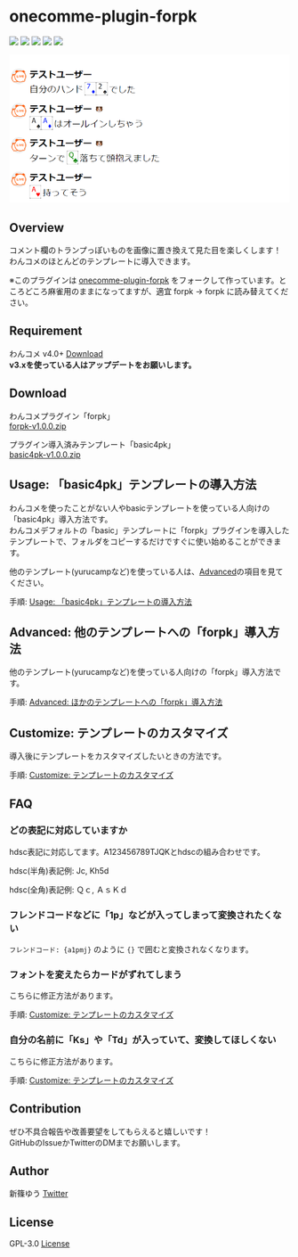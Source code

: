 # onecomme-plugin-forpk

![](https://img.shields.io/github/downloads/yuarasino/onecomme-plugin-forpk/total)
![](https://img.shields.io/github/v/release/yuarasino/onecomme-plugin-forpk)
![](https://img.shields.io/badge/onecomme-v4.0%2B-orange)
![](https://img.shields.io/github/license/yuarasino/onecomme-plugin-forpk)
![](https://img.shields.io/youtube/channel/views/UCxUnuWTQGLw5dO_dl0oqrrg?style=social)

![](./docs/images/forpk.png)


## Overview

コメント欄のトランプっぽいものを画像に置き換えて見た目を楽しくします！  
わんコメのほとんどのテンプレートに導入できます。

※このプラグインは [onecomme-plugin-forpk](https://github.com/yuarasino/onecomme-plugin-forpk) をフォークして作っています。ところどころ麻雀用のままになってますが、適宜 forpk -> forpk に読み替えてください。　


## Requirement

わんコメ v4.0+ [Download](https://onecomme.com/)  
**v3.xを使っている人はアップデートをお願いします。**


## Download

わんコメプラグイン「forpk」  
[forpk-v1.0.0.zip](https://github.com/yuarasino/onecomme-plugin-forpk/releases/download/v1.0.0/forpk-v1.0.0.zip)

プラグイン導入済みテンプレート「basic4pk」  
[basic4pk-v1.0.0.zip](https://github.com/yuarasino/onecomme-plugin-forpk/releases/download/v1.0.0/basic4pk-v1.0.0.zip)


## Usage: 「basic4pk」テンプレートの導入方法

わんコメを使ったことがない人やbasicテンプレートを使っている人向けの「basic4pk」導入方法です。  
わんコメデフォルトの「basic」テンプレートに「forpk」プラグインを導入したテンプレートで、フォルダをコピーするだけですぐに使い始めることができます。

他のテンプレート(yurucampなど)を使っている人は、[Advanced](./docs/advanced.md)の項目を見てください。

手順: [Usage: 「basic4pk」テンプレートの導入方法](./docs/usage.md)


## Advanced: 他のテンプレートへの「forpk」導入方法

他のテンプレート(yurucampなど)を使っている人向けの「forpk」導入方法です。

手順: [Advanced: ほかのテンプレートへの「forpk」導入方法](./docs/advanced.md)


## Customize: テンプレートのカスタマイズ

導入後にテンプレートをカスタマイズしたいときの方法です。

手順: [Customize: テンプレートのカスタマイズ](./docs/customize.md)


## FAQ

### どの表記に対応していますか

hdsc表記に対応してます。A123456789TJQKとhdscの組み合わせです。

hdsc(半角)表記例: Jc, Kh5d

hdsc(全角)表記例: Ｑｃ, ＡｓＫｄ

### フレンドコードなどに「1p」などが入ってしまって変換されたくない

`フレンドコード: {a1pmj}` のように `{}` で囲むと変換されなくなります。

### フォントを変えたらカードがずれてしまう

こちらに修正方法があります。

手順: [Customize: テンプレートのカスタマイズ](./docs/customize.md)

### 自分の名前に「Ks」や「Td」が入っていて、変換してほしくない

こちらに修正方法があります。

手順: [Customize: テンプレートのカスタマイズ](./docs/customize.md)


## Contribution

ぜひ不具合報告や改善要望をしてもらえると嬉しいです！  
GitHubのIssueかTwitterのDMまでお願いします。


## Author

新篠ゆう [Twitter](https://twitter.com/yuarasino)


## License

GPL-3.0 [License](./LICENSE)

